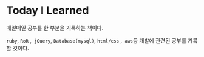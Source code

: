 # Today I Learned

매일매일 공부를 한 부분을 기록하는 책이다.

`ruby`, `RoR` ,` jQuery`, `Database(mysql)`, `html/css` ,` aws`등 개발에 관련된 공부를 기록할 것이다.


